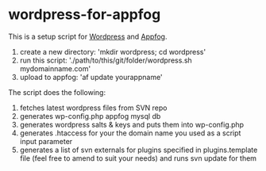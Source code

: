 wordpress-for-appfog
====================

This is a setup script for [Wordpress](http://www.wordpress.org) and [Appfog](http://www.appfog.com).

1) create a new directory: 'mkdir wordpress; cd wordpress'
2) run this script: './path/to/this/git/folder/wordpress.sh mydomainname.com'
3) upload to appfog: 'af update yourappname'

The script does the following:

1) fetches latest wordpress files from SVN repo
2) generates wp-config.php appfog mysql db
3) generates wordpress salts & keys and puts them into wp-config.php
4) generates .htaccess for your the domain name you used as a script input parameter
5) generates a list of svn externals for plugins specified in plugins.template file (feel free to amend to suit your needs) and runs svn update for them
